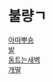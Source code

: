 <!DOCTYPE HTML>
<html>
  <head>
    <neta charset="utf-8">
      <title>불량ㄱ</title>
    <style>
      <link rel="stylesheet" href="style.css">
      </style>
      </head>
  <body>
    <h1>불량ㄱ</h1>
    <div id="grid">
        <div><a href="https://dongnyuk.github.io/bulryanggiuk/addabbussyong.html" title="아따뿌숑 보러가기">아따뿌숑</a></div>
        <div><a href="https://dongnyuk.github.io/bulryanggiuk/bal.html" title="발 보러가기">발</a></div>
        <div><a href="https://dongnyuk.github.io/bulryanggiuk/dongteuneunsaebyuk.html" title="동트는새벽 보러가기">동트는새벽</a></div>
        <div><a href="https://dongnyuk.github.io/bulryanggiuk/gaeddal.html" title="개딸 보러가기">개딸</a></div>
    </div>
    </body>
    </html>

